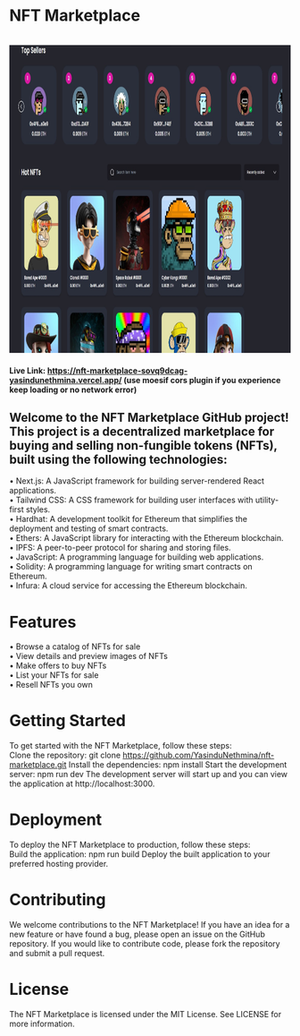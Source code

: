 # NFT Marketplace
<br />
<div align="center"><img src="./resources/Home.png" width="950" height="550"></div>

#### Live Link: https://nft-marketplace-sovq9dcag-yasindunethmina.vercel.app/ (use moesif cors plugin if you experience keep loading or no network error)

## Welcome to the NFT Marketplace GitHub project! This project is a decentralized marketplace for buying and selling non-fungible tokens (NFTs), built using the following technologies:

• Next.js: A JavaScript framework for building server-rendered React applications.
<br />
• Tailwind CSS: A CSS framework for building user interfaces with utility-first styles.
<br />
• Hardhat: A development toolkit for Ethereum that simplifies the deployment and testing of smart contracts.
<br />
• Ethers: A JavaScript library for interacting with the Ethereum blockchain.
<br />
• IPFS: A peer-to-peer protocol for sharing and storing files.
<br />
• JavaScript: A programming language for building web applications.
<br />
• Solidity: A programming language for writing smart contracts on Ethereum.
<br />
• Infura: A cloud service for accessing the Ethereum blockchain.

# Features

• Browse a catalog of NFTs for sale
</br>
• View details and preview images of NFTs
</br>
• Make offers to buy NFTs
</br>
• List your NFTs for sale
</br>
• Resell NFTs you own
</br>

# Getting Started

To get started with the NFT Marketplace, follow these steps:
</br>
Clone the repository: git clone https://github.com/YasinduNethmina/nft-marketplace.git
Install the dependencies: npm install
Start the development server: npm run dev
The development server will start up and you can view the application at http://localhost:3000.

# Deployment

To deploy the NFT Marketplace to production, follow these steps:
</br>
Build the application: npm run build
Deploy the built application to your preferred hosting provider.

# Contributing

We welcome contributions to the NFT Marketplace! If you have an idea for a new feature or have found a bug, please open an issue on the GitHub repository. If you would like to contribute code, please fork the repository and submit a pull request.

# License

The NFT Marketplace is licensed under the MIT License. See LICENSE for more information.
